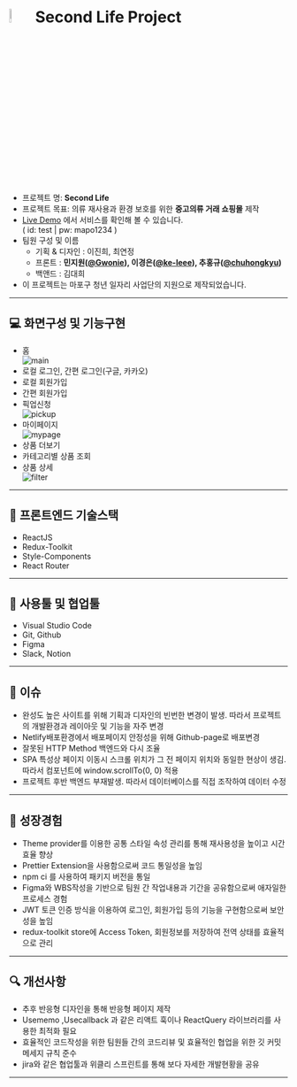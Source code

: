 <h1>
<img src="https://user-images.githubusercontent.com/60383706/195504384-cf5bbc8e-f663-4470-a603-1d9ee15165ca.png" width="8%" height="8%" \> Second Life Project
</h1>

- 프로젝트 명: **Second Life**
- 프로젝트 목표: 의류 재사용과 환경 보호를 위한 **중고의류 거래 쇼핑몰** 제작
- [Live Demo](https://mapo-project.github.io/SecondLife-frontend/) 에서 서비스를 확인해 볼 수 있습니다.
  <br/>( id: test | pw: mapo1234 )
- 팀원 구성 및 이름
  - 기획 & 디자인 : 이진희, 최연정
  - 프론트 : **민지원([@Gwonie](https://github.com/Gwonie)), 이경은([@ke-leee](https://github.com/ke-leee)), 추홍규([@chuhongkyu](https://github.com/chuhongkyu))**
  - 백앤드 : 김대희
- 이 프로젝트는 마포구 청년 일자리 사업단의 지원으로 제작되었습니다.

---

## :computer: 화면구성 및 기능구현

- 홈   
![main](https://user-images.githubusercontent.com/60383706/195486492-a4c39c60-96df-41ad-ad8d-e06e0160db49.gif)   
- 로컬 로그인, 간편 로그인(구글, 카카오)
- 로컬 회원가입
- 간편 회원가입
- 픽업신청   
![pickup](https://user-images.githubusercontent.com/60383706/195486496-a470eee2-4a24-4f3d-8e5d-453d27d71cbc.gif)
- 마이페이지   
![mypage](https://user-images.githubusercontent.com/60383706/195486495-0c8f7888-2831-4989-882c-881d110af07b.gif)   
- 상품 더보기
- 카테고리별 상품 조회
- 상품 상세   
![filter](https://user-images.githubusercontent.com/60383706/195486487-c41bbaf8-948a-46cb-a64a-ece37776839e.gif)   

---

## :wrench: 프론트엔드 기술스택

- ReactJS
- Redux-Toolkit
- Style-Components
- React Router

---

## :hammer: 사용툴 및 협업툴

- Visual Studio Code
- Git, Github
- Figma
- Slack, Notion
---

## :rotating_light: 이슈

- 완성도 높은 사이트를 위해 기획과 디자인의 빈번한 변경이 발생. 따라서 프로젝트의 개발환경과 레이아웃 및 기능을 자주 변경
- Netlify배포환경에서 배포페이지 안정성을 위해 Github-page로 배포변경
- 잘못된 HTTP Method  백엔드와 다시 조율
- SPA 특성상 페이지 이동시 스크롤 위치가 그 전 페이지 위치와 동일한 현상이 생김. 따라서  컴포넌트에 window.scrollTo(0, 0) 적용
- 프로젝트 후반 백엔드 부재발생. 따라서 데이터베이스를 직접 조작하여 데이터 수정

---

## :balloon: 성장경험

- Theme provider를 이용한 공통 스타일 속성 관리를 통해 재사용성을 높이고 시간 효율 향상
- Prettier Extension을 사용함으로써 코드 통일성을 높임
- npm ci 를 사용하여 패키지 버전을 통일
- Figma와 WBS작성을 기반으로 팀원 간 작업내용과 기간을 공유함으로써 애자일한 프로세스 경험
- JWT 토큰 인증 방식을 이용하여 로그인, 회원가입 등의 기능을 구현함으로써 보안성을 높임
- redux-toolkit store에 Access Token, 회원정보를 저장하여 전역 상태를 효율적으로 관리

---

## :mag: 개선사항

- 추후 반응형 디자인을 통해 반응형 페이지 제작
- Usememo ,Usecallback 과 같은 리액트 훅이나 ReactQuery 라이브러리를 사용한 최적화 필요
- 효율적인 코드작성을 위한 팀원들 간의 코드리뷰 및 효율적인 협업을 위한 깃 커밋 메세지 규칙 준수
- jira와 같은 협업툴과 위클리 스프린트를 통해 보다 자세한 개발현황을 공유

---
